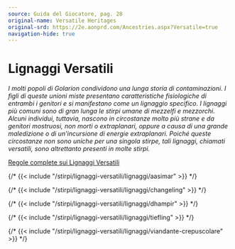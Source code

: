```yaml
---
source: Guida del Giocatore, pag. 28
original-name: Versatile Heritages
original-srd: https://2e.aonprd.com/Ancestries.aspx?Versatile=true
navigation-hide: true
---
```


# Lignaggi Versatili

_I molti popoli di Golarion condividono una lunga storia di contaminazioni. I
figli di queste unioni miste presentano caratteristiche fisiologiche di entrambi
i genitori e si manifestano come un lignaggio specifico. I lignaggi più comuni
sono di gran lunga le stirpi umane di mezzelfi e mezzorchi. Alcuni individui,
tuttavia, nascono in circostanze molto più strane e da genitori mostruosi, non
morti o extraplanari, oppure a causa di una grande maledizione o di
un'incursione di energie extraplanari. Poiché queste circostanze non sono uniche
per una singola stirpe, tali lignaggi, chiamati versatili, sono altrettanto
presenti in molte stirpi._

[Regole complete sui Lignaggi Versatili](/regole/guida-del-giocatore/1-stirpi-e-background/lignaggi-versatili)

{/* {{< include "/stirpi/lignaggi-versatili/lignaggi/aasimar" >}} */}

{/* {{< include "/stirpi/lignaggi-versatili/lignaggi/changeling" >}} */}

{/* {{< include "/stirpi/lignaggi-versatili/lignaggi/dhampir" >}} */}

{/* {{< include "/stirpi/lignaggi-versatili/lignaggi/tiefling" >}} */}

{/* {{< include "/stirpi/lignaggi-versatili/lignaggi/viandante-crepuscolare" >}} */}
